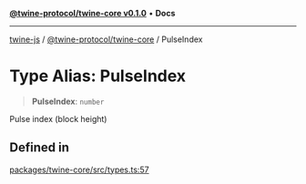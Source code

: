 [**@twine-protocol/twine-core v0.1.0**](../index.md) • **Docs**

***

[twine-js](../../../index.md) / [@twine-protocol/twine-core](../index.md) / PulseIndex

# Type Alias: PulseIndex

> **PulseIndex**: `number`

Pulse index (block height)

## Defined in

[packages/twine-core/src/types.ts:57](https://github.com/twine-protocol/twine-js/blob/3800995f9c83f4f5711bcf3062ea754a1e4448ce/packages/twine-core/src/types.ts#L57)
